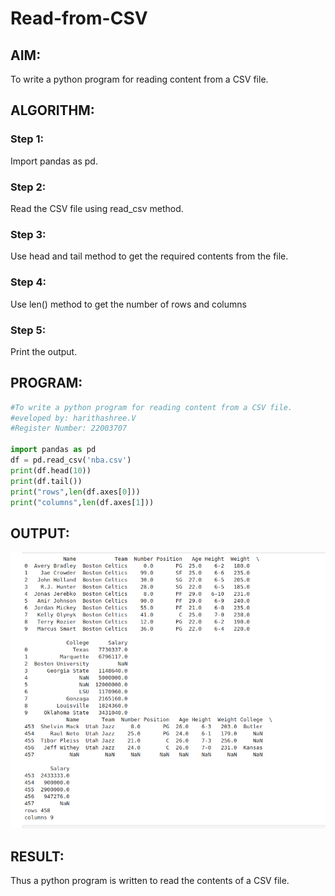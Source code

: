 # Read-from-CSV

## AIM:
To write a python program for reading content from a CSV file.



## ALGORITHM:

### Step 1:
Import pandas as pd.

### Step 2:
Read the CSV file using read_csv method.

### Step 3:
Use head and tail method to get the required contents from the file.

### Step 4:
Use len() method to get the number of rows and columns

### Step 5:
Print the output.



## PROGRAM:
```python
#To write a python program for reading content from a CSV file.
#eveloped by: harithashree.V
#Register Number: 22003707

import pandas as pd
df = pd.read_csv('nba.csv')
print(df.head(10))
print(df.tail())
print("rows",len(df.axes[0]))
print("columns",len(df.axes[1]))
```

## OUTPUT:
![output](/Screenshot%20from%202023-01-26%2010-14-31.png)
## RESULT:
Thus a python program is written to read the contents of a CSV file.

